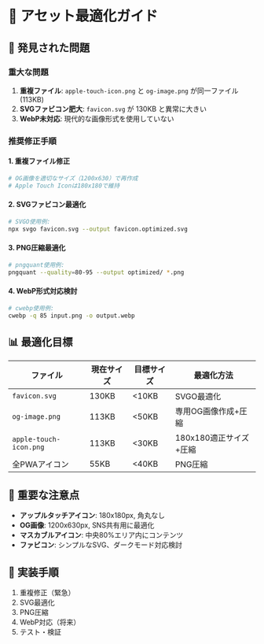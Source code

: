 # 🎯 アセット最適化ガイド

## 🚨 発見された問題

### 重大な問題

1. **重複ファイル**: `apple-touch-icon.png` と `og-image.png` が同一ファイル (113KB)
2. **SVGファビコン肥大**: `favicon.svg` が 130KB と異常に大きい
3. **WebP未対応**: 現代的な画像形式を使用していない

### 推奨修正手順

#### 1. 重複ファイル修正

```bash
# OG画像を適切なサイズ（1200x630）で再作成
# Apple Touch Iconは180x180で維持
```

#### 2. SVGファビコン最適化

```bash
# SVGO使用例:
npx svgo favicon.svg --output favicon.optimized.svg
```

#### 3. PNG圧縮最適化

```bash
# pngquant使用例:
pngquant --quality=80-95 --output optimized/ *.png
```

#### 4. WebP形式対応検討

```bash
# cwebp使用例:
cwebp -q 85 input.png -o output.webp
```

## 📊 最適化目標

| ファイル               | 現在サイズ | 目標サイズ | 最適化方法             |
| ---------------------- | ---------- | ---------- | ---------------------- |
| `favicon.svg`          | 130KB      | <10KB      | SVGO最適化             |
| `og-image.png`         | 113KB      | <50KB      | 専用OG画像作成+圧縮    |
| `apple-touch-icon.png` | 113KB      | <30KB      | 180x180適正サイズ+圧縮 |
| 全PWAアイコン          | 55KB       | <40KB      | PNG圧縮                |

## 🎯 重要な注意点

- **アップルタッチアイコン**: 180x180px, 角丸なし
- **OG画像**: 1200x630px, SNS共有用に最適化
- **マスカブルアイコン**: 中央80%エリア内にコンテンツ
- **ファビコン**: シンプルなSVG、ダークモード対応検討

## 🔧 実装手順

1. 重複修正（緊急）
2. SVG最適化
3. PNG圧縮
4. WebP対応（将来）
5. テスト・検証
